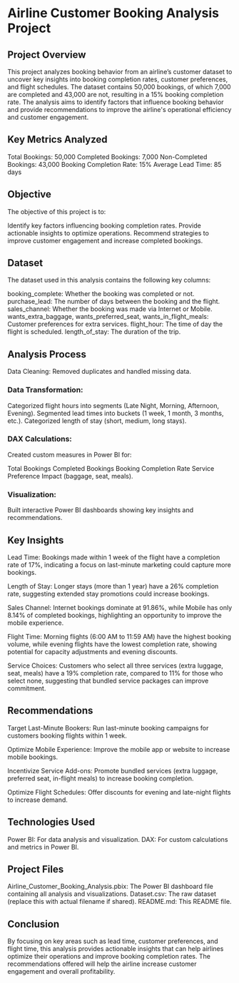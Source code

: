 # Airline Customer Booking Analysis Project

## Project Overview

This project analyzes booking behavior from an airline’s customer dataset to uncover key insights into booking completion rates, customer preferences, and flight schedules. The dataset contains 50,000 bookings, of which 7,000 are completed and 43,000 are not, resulting in a 15% booking completion rate. The analysis aims to identify factors that influence booking behavior and provide recommendations to improve the airline's operational efficiency and customer engagement.

## Key Metrics Analyzed

Total Bookings: 50,000
Completed Bookings: 7,000
Non-Completed Bookings: 43,000
Booking Completion Rate: 15%
Average Lead Time: 85 days

## Objective

The objective of this project is to:

Identify key factors influencing booking completion rates.
Provide actionable insights to optimize operations.
Recommend strategies to improve customer engagement and increase completed bookings.

## Dataset

The dataset used in this analysis contains the following key columns:

booking_complete: Whether the booking was completed or not.
purchase_lead: The number of days between the booking and the flight.
sales_channel: Whether the booking was made via Internet or Mobile.
wants_extra_baggage, wants_preferred_seat, wants_in_flight_meals: Customer preferences for extra services.
flight_hour: The time of day the flight is scheduled.
length_of_stay: The duration of the trip.

## Analysis Process

Data Cleaning: Removed duplicates and handled missing data.

### Data Transformation:

Categorized flight hours into segments (Late Night, Morning, Afternoon, Evening).
Segmented lead times into buckets (1 week, 1 month, 3 months, etc.).
Categorized length of stay (short, medium, long stays).

### DAX Calculations: 

Created custom measures in Power BI for:

Total Bookings
Completed Bookings
Booking Completion Rate
Service Preference Impact (baggage, seat, meals).

### Visualization: 

Built interactive Power BI dashboards showing key insights and recommendations.

## Key Insights

Lead Time: Bookings made within 1 week of the flight have a completion rate of 17%, indicating a focus on last-minute marketing could capture more bookings.

Length of Stay: Longer stays (more than 1 year) have a 26% completion rate, suggesting extended stay promotions could increase bookings.

Sales Channel: Internet bookings dominate at 91.86%, while Mobile has only 8.14% of completed bookings, highlighting an opportunity to improve the mobile experience.

Flight Time: Morning flights (6:00 AM to 11:59 AM) have the highest booking volume, while evening flights have the lowest completion rate, showing potential for capacity adjustments and evening discounts.

Service Choices: Customers who select all three services (extra luggage, seat, meals) have a 19% completion rate, compared to 11% for those who select none, suggesting that bundled service packages can improve commitment.

## Recommendations

Target Last-Minute Bookers: Run last-minute booking campaigns for customers booking flights within 1 week.

Optimize Mobile Experience: Improve the mobile app or website to increase mobile bookings.

Incentivize Service Add-ons: Promote bundled services (extra luggage, preferred seat, in-flight meals) to increase booking completion.

Optimize Flight Schedules: Offer discounts for evening and late-night flights to increase demand.

## Technologies Used

Power BI: For data analysis and visualization.
DAX: For custom calculations and metrics in Power BI.

## Project Files

Airline_Customer_Booking_Analysis.pbix: The Power BI dashboard file containing all analysis and visualizations.
Dataset.csv: The raw dataset (replace this with actual filename if shared).
README.md: This README file.

## Conclusion

By focusing on key areas such as lead time, customer preferences, and flight time, this analysis provides actionable insights that can help airlines optimize their operations and improve booking completion rates. The recommendations offered will help the airline increase customer engagement and overall profitability.
